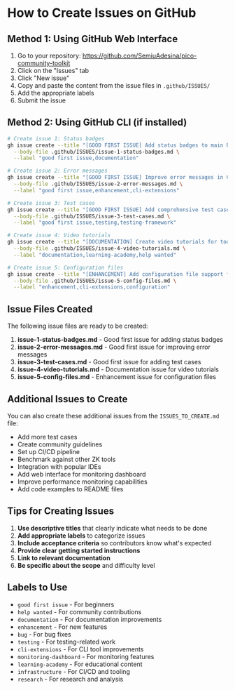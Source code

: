 # How to Create Issues on GitHub

## Method 1: Using GitHub Web Interface

1. Go to your repository: https://github.com/SemiuAdesina/pico-community-toolkit
2. Click on the "Issues" tab
3. Click "New issue"
4. Copy and paste the content from the issue files in `.github/ISSUES/`
5. Add the appropriate labels
6. Submit the issue

## Method 2: Using GitHub CLI (if installed)

```bash
# Create issue 1: Status badges
gh issue create --title "[GOOD FIRST ISSUE] Add status badges to main README" \
  --body-file .github/ISSUES/issue-1-status-badges.md \
  --label "good first issue,documentation"

# Create issue 2: Error messages
gh issue create --title "[GOOD FIRST ISSUE] Improve error messages in CLI tools" \
  --body-file .github/ISSUES/issue-2-error-messages.md \
  --label "good first issue,enhancement,cli-extensions"

# Create issue 3: Test cases
gh issue create --title "[GOOD FIRST ISSUE] Add comprehensive test cases" \
  --body-file .github/ISSUES/issue-3-test-cases.md \
  --label "good first issue,testing,testing-framework"

# Create issue 4: Video tutorials
gh issue create --title "[DOCUMENTATION] Create video tutorials for toolkit components" \
  --body-file .github/ISSUES/issue-4-video-tutorials.md \
  --label "documentation,learning-academy,help wanted"

# Create issue 5: Configuration files
gh issue create --title "[ENHANCEMENT] Add configuration file support for CLI tools" \
  --body-file .github/ISSUES/issue-5-config-files.md \
  --label "enhancement,cli-extensions,configuration"
```

## Issue Files Created

The following issue files are ready to be created:

1. **issue-1-status-badges.md** - Good first issue for adding status badges
2. **issue-2-error-messages.md** - Good first issue for improving error messages
3. **issue-3-test-cases.md** - Good first issue for adding test cases
4. **issue-4-video-tutorials.md** - Documentation issue for video tutorials
5. **issue-5-config-files.md** - Enhancement issue for configuration files

## Additional Issues to Create

You can also create these additional issues from the `ISSUES_TO_CREATE.md` file:

- Add more test cases
- Create community guidelines
- Set up CI/CD pipeline
- Benchmark against other ZK tools
- Integration with popular IDEs
- Add web interface for monitoring dashboard
- Improve performance monitoring capabilities
- Add code examples to README files

## Tips for Creating Issues

1. **Use descriptive titles** that clearly indicate what needs to be done
2. **Add appropriate labels** to categorize issues
3. **Include acceptance criteria** so contributors know what's expected
4. **Provide clear getting started instructions**
5. **Link to relevant documentation**
6. **Be specific about the scope** and difficulty level

## Labels to Use

- `good first issue` - For beginners
- `help wanted` - For community contributions
- `documentation` - For documentation improvements
- `enhancement` - For new features
- `bug` - For bug fixes
- `testing` - For testing-related work
- `cli-extensions` - For CLI tool improvements
- `monitoring-dashboard` - For monitoring features
- `learning-academy` - For educational content
- `infrastructure` - For CI/CD and tooling
- `research` - For research and analysis
